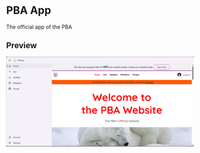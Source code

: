 # PBA App
The official app of the PBA

## Preview
<img src=https://github.com/Tech5G5G/PBA-App/raw/master/PBA%20App%20Showcase.png>

